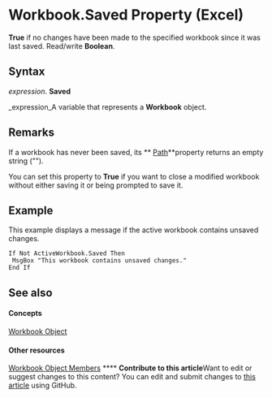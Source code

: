 
# Workbook.Saved Property (Excel)

 **True** if no changes have been made to the specified workbook since it was last saved. Read/write **Boolean**.


## Syntax

 _expression_. **Saved**

 _expression_A variable that represents a  **Workbook** object.


## Remarks

If a workbook has never been saved, its  ** [Path](f4cbf76a-2ed3-63b7-3262-45403d6f086e.md)**property returns an empty string ("").

You can set this property to  **True** if you want to close a modified workbook without either saving it or being prompted to save it.


## Example

This example displays a message if the active workbook contains unsaved changes.


```
If Not ActiveWorkbook.Saved Then 
 MsgBox "This workbook contains unsaved changes." 
End If
```


## See also


#### Concepts


 [Workbook Object](8c00aa60-c974-eed3-0812-3c9625eb0d4c.md)
#### Other resources


 [Workbook Object Members](dce102a3-25de-3ff4-2ce5-bc56e08baca7.md)
****   **Contribute to this article**Want to edit or suggest changes to this content? You can edit and submit changes to  [this article](https://github.com/jhershey00/VBA_Excel_Test/OpenXMLCon/articles/37eb8e08-2bfa-8065-2520-a71e291ab50c.md) using GitHub.

